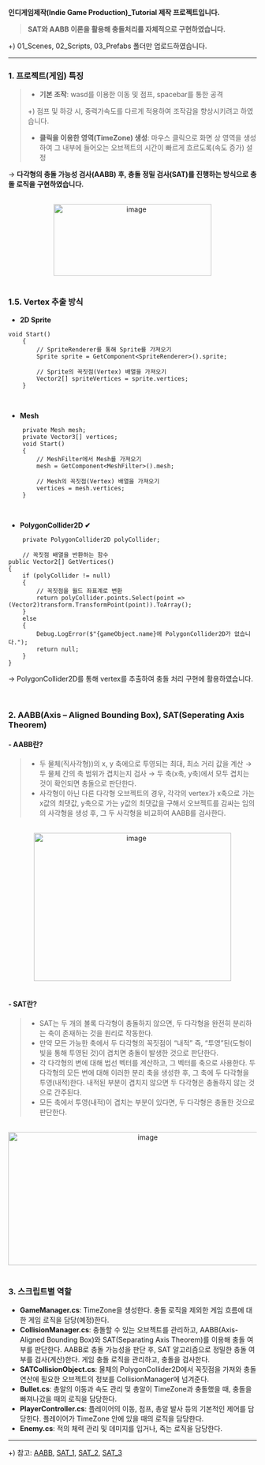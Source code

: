 **인디게임제작(Indie Game Production)_Tutorial 제작 프로젝트입니다.**

>**SAT와 AABB 이론을 활용해 충돌처리를 자체적으로 구현하였습니다.**

+) 01_Scenes, 02_Scripts, 03_Prefabs 폴더만 업로드하였습니다.

---

### 1. 프로젝트(게임) 특징
>- **기본 조작**: wasd를 이용한 이동 및 점프, spacebar를 통한 공격
>
>+) 점프 및 하강 시, 중력가속도를 다르게 적용하여 조작감을 향상시키려고 하였습니다.
>
>- **클릭을 이용한 영역(TimeZone) 생성**: 마우스 클릭으로 화면 상 영역을 생성하여 그 내부에 들어오는 오브젝트의 시간이 빠르게 흐르도록(속도 증가) 설정


→ **다각형의 충돌 가능성 검사(AABB) 후, 충돌 정밀 검사(SAT)를 진행하는 방식으로 충돌 로직을 구현하였습니다.**

<br>

<div align="center">
    <img src="https://github.com/user-attachments/assets/307b1f6f-ff42-48be-9dd0-0578f2ae3736" alt="image" width="320" height="145">
</div>

<br>

### 1.5. Vertex 추출 방식

- **2D Sprite**
  
```
void Start()
    {
        // SpriteRenderer를 통해 Sprite를 가져오기
        Sprite sprite = GetComponent<SpriteRenderer>().sprite;

        // Sprite의 꼭짓점(Vertex) 배열을 가져오기
        Vector2[] spriteVertices = sprite.vertices;
    }

```

<br>


- **Mesh**
```
    private Mesh mesh;
    private Vector3[] vertices;
    void Start()
    {
        // MeshFilter에서 Mesh를 가져오기
        mesh = GetComponent<MeshFilter>().mesh;

        // Mesh의 꼭짓점(Vertex) 배열을 가져오기
        vertices = mesh.vertices;
    }

```

<br>


- **PolygonCollider2D ✔**
```
    private PolygonCollider2D polyCollider;

    // 꼭짓점 배열을 반환하는 함수
public Vector2[] GetVertices()
{
    if (polyCollider != null)
    {
        // 꼭짓점을 월드 좌표계로 변환
        return polyCollider.points.Select(point => (Vector2)transform.TransformPoint(point)).ToArray();
    }
    else
    {
        Debug.LogError($"{gameObject.name}에 PolygonCollider2D가 없습니다.");
        return null;
    }
}
```

→ PolygonCollider2D를 통해 vertex를 추출하여 충돌 처리 구현에 활용하였습니다.

<br>

### 2. AABB(Axis – Aligned Bounding Box), SAT(Seperating Axis Theorem)
#### - AABB란?
>- 두 물체(직사각형))의 x, y 축에으로 투영되는 최대, 최소 거리 값을 계산 → 두 물체 간의 축 범위가 겹치는지 검사 → 두 축(x축, y축)에서 모두 겹치는 것이 확인되면 충돌으로 판단한다.
>- 사각형이 아닌 다른 다각형 오브젝트의 경우, 각각의 vertex가 x축으로 가는 x값의 최댓값, y축으로 가는 y값의 최댓값을 구해서 오브젝트를 감싸는 임의의 사각형을 생성 후,
그 두 사각형을 비교하여 AABB를 검사한다.

<br>


<div align="center">
    <img src="https://github.com/user-attachments/assets/a9fe2347-d6eb-4946-878c-7ae64f99d39d" alt="image" width="400" height="300">
</div>

<br>

#### - SAT란?
>- SAT는 두 개의 볼록 다각형이 충돌하지 않으면, 두 다각형을 완전히 분리하는 축이 존재하는 것을 원리로 작동한다.
>- 만약 모든 가능한 축에서 두 다각형의 꼭짓점이 “내적” 즉, “투영”된(도형이 빛을 통해 투영된 것)이 겹치면 충돌이 발생한 것으로 판단한다.
>- 각 다각형의 변에 대해 법선 벡터를 계산하고, 그 벡터를 축으로 사용한다. 두 다각형의 모든 변에 대해 이러한 분리 축을 생성한 후, 그 축에 두 다각형을 투영(내적)한다. 내적된 부분이 겹치지 않으면 두 다각형은 충돌하지 않는 것으로 간주된다.
>- 모든 축에서 투영(내적)이 겹치는 부분이 있다면, 두 다각형은 충돌한 것으로 판단한다.

<br>

<div align="center">
    <img src="https://github.com/user-attachments/assets/acc8956e-4fae-4486-a204-233aebbe9ae0" alt="image" width="550" height="270">
</div>

<br>

### 3. 스크립트별 역할

- **GameManager.cs**: TimeZone을 생성한다. 충돌 로직을 제외한 게임 흐름에 대한 게임 로직을 담당(예정)한다.
- **CollisionManager.cs**: 충돌할 수 있는 오브젝트를 관리하고, AABB(Axis-Aligned Bounding Box)와 SAT(Separating Axis Theorem)를 이용해 충돌 여부를 판단한다. AABB로 충돌 가능성을 판단 후, SAT 알고리즘으로 정밀한 충돌 여부를 검사(계산)한다. 게임 충돌 로직을 관리하고, 충돌을 검사한다.
- **SATCollisionObject.cs**: 물체의 PolygonCollider2D에서 꼭짓점을 가져와 충돌 연산에 필요한 오브젝트의 정보를 CollisionManager에 넘겨준다.
- **Bullet.cs**: 총알의 이동과 속도 관리 및 총알이 TimeZone과 충돌했을 때, 충돌을 빠져나갔을 때의 로직을 담당한다.
- **PlayerController.cs**: 플레이어의 이동, 점프, 총알 발사 등의 기본적인 제어를 담당한다. 플레이어가 TimeZone 안에 있을 때의 로직을 담당한다.
- **Enemy.cs**: 적의 체력 관리 및 데미지를 입거나, 죽는 로직을 담당한다.

---


+) 참고: [AABB](https://developer.mozilla.org/en-US/docs/Games/Techniques/3D_collision_detection), [SAT_1](https://www.sevenson.com.au/programming/sat/), [SAT_2](https://programmerart.weebly.com/separating-axis-theorem.html), [SAT_3](https://www.youtube.com/watch?v=dn0hUgsok9M)

